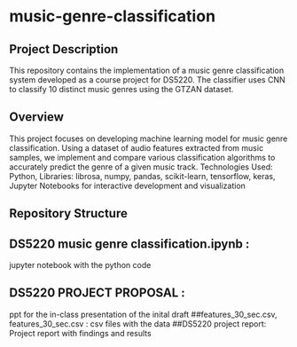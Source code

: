 # music-genre-classification

## Project Description
This repository contains the implementation of a music genre classification system developed as a course project for DS5220.
The classifier uses CNN to classify 10 distinct music genres using the GTZAN dataset. 

## Overview
This project focuses on developing machine learning model for music genre classification. Using a dataset of audio features extracted from music samples, we implement and compare various classification algorithms to accurately predict the genre of a given music track. Technologies Used: 
Python,
Libraries: librosa, numpy, pandas, scikit-learn, tensorflow, keras,
Jupyter Notebooks for interactive development and visualization

## Repository Structure
## DS5220 music genre classification.ipynb : 
jupyter notebook with the python code
## DS5220 PROJECT PROPOSAL : 
ppt for the in-class presentation of the inital draft
##features_30_sec.csv, features_30_sec.csv : 
csv files with the data
##DS5220 project report: 
Project report with findings and results
